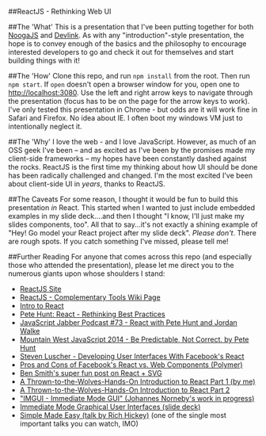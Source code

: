 ##ReactJS - Rethinking Web UI

##The 'What'
This is a presentation that I've been putting together for both [NoogaJS](http://noogajs.org/#/) and [Devlink](http://www.devlink.net/). As with any "introduction"-style presentation, the hope is to convey enough of the basics and the philosophy to encourage interested developers to go and check it out for themselves and start building things with it!

##The 'How'
Clone this repo, and run `npm install` from the root. Then run `npm start`. If `open` doesn't open a browser window for you, open one to <http://localhost:3080>. Use the left and right arrow keys to navigate through the presentation (focus has to be on the page for the arrow keys to work). I've only
tested this presentation in Chrome - but odds are it will work fine in Safari and Firefox. No idea about
IE. I often boot my windows VM just to intentionally neglect it.

##The 'Why'
I love the web - and I love JavaScript. However, as much of an OSS geek I've been – and as excited as I've been by the promises made my client-side frameworks – my hopes have been constantly dashed against the rocks. ReactJS is the first time my thinking about how UI should be done has been radically challenged and changed. I'm the most excited I've been about client-side UI in *years*, thanks to ReactJS.

##The Caveats
For some reason, I thought it would be fun to build this presentation *in* React. This started when I wanted to just include embedded examples in my slide deck....and then I thought "I know, I'll just make my slides components, too". All that to say...it's not exactly a shining example of "Hey! Go model your React project after my slide deck". *Please don't*. There are rough spots. If you catch something I've missed, please tell me!

##Further Reading
For anyone that comes across this repo (and especially those who attended the presentation), please let me direct you to the numerous giants upon whose shoulders I stand:

* [ReactJS Site](http://facebook.github.io/react/index.html)
* [ReactJS - Complementary Tools Wiki Page](https://github.com/facebook/react/wiki/Complementary-Tools)
* [Intro to React](https://www.youtube.com/watch?feature=player_detailpage&v=XxVg_s8xAms)
* [Pete Hunt: React - Rethinking Best Practices](https://www.youtube.com/watch?v=DgVS-zXgMTk)
* [JavaScript Jabber Podcast #73 - React with Pete Hunt and Jordan Walke](http://javascriptjabber.com/073-jsj-react-with-pete-hunt-and-jordan-walke/)
* [Mountain West JavaScript 2014 - Be Predictable, Not Correct. by Pete Hunt](https://www.youtube.com/watch?feature=player_detailpage&v=h3KksH8gfcQ)
* [Steven Luscher - Developing User Interfaces With Facebook's React](https://www.youtube.com/watch?v=1OeXsL5mr4g)
* [Pros and Cons of Facebook's React vs. Web Components (Polymer)](http://programmers.stackexchange.com/questions/225400/pros-and-cons-of-facebooks-react-vs-web-components-polymer)
* [Ben Smith's super fun post on React + SVG](http://10consulting.com/2014/02/19/d3-plus-reactjs-for-charting/)
* [A Thrown-to-the-Wolves-Hands-On Introduction to React Part 1 (by me)](http://tech.pro/blog/2020/a-thrown-to-the-wolves-hands-on-introduction-to-react)
* [A Thrown-to-the-Wolves-Hands-On Introduction to React Part 2](http://tech.pro/blog/2044/a-thrown-to-the-wolves-hands-on-introduction-to-react-part-2)
* ["IMGUI - Immediate Mode GUI" (Johannes Norneby's work in progress)](http://www.johno.se/book/imgui.html)
* [Immediate Mode Graphical User Interfaces (slide deck)](http://www.cse.chalmers.se/edu/year/2011/course/TDA361/Advanced%20Computer%20Graphics/IMGUI.pdf)
* [Simple Made Easy (talk by Rich Hickey)](http://www.infoq.com/presentations/Simple-Made-Easy) (one of the single most important talks you can watch, IMO)